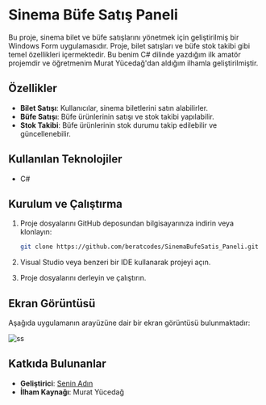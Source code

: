 # Sinema Büfe Satış Paneli

Bu proje, sinema bilet ve büfe satışlarını yönetmek için geliştirilmiş bir Windows Form uygulamasıdır. Proje, bilet satışları ve büfe stok takibi gibi temel özellikleri içermektedir. Bu benim C# dilinde yazdığım ilk amatör projemdir ve öğretmenim Murat Yücedağ'dan aldığım ilhamla geliştirilmiştir.

## Özellikler

- **Bilet Satışı**: Kullanıcılar, sinema biletlerini satın alabilirler.
- **Büfe Satışı**: Büfe ürünlerinin satışı ve stok takibi yapılabilir.
- **Stok Takibi**: Büfe ürünlerinin stok durumu takip edilebilir ve güncellenebilir.

## Kullanılan Teknolojiler

- C#

## Kurulum ve Çalıştırma

1. Proje dosyalarını GitHub deposundan bilgisayarınıza indirin veya klonlayın:
    ```bash
    git clone https://github.com/beratcodes/SinemaBufeSatis_Paneli.git
    ```
    
2. Visual Studio veya benzeri bir IDE kullanarak projeyi açın.
3. Proje dosyalarını derleyin ve çalıştırın.

## Ekran Görüntüsü

Aşağıda uygulamanın arayüzüne dair bir ekran görüntüsü bulunmaktadır:

![ss](https://github.com/user-attachments/assets/a5cf2c0a-c4be-4813-9667-23fef4f8cac6)

## Katkıda Bulunanlar

- **Geliştirici**: [Senin Adın](https://github.com/beratcodes)
- **İlham Kaynağı**: Murat Yücedağ


